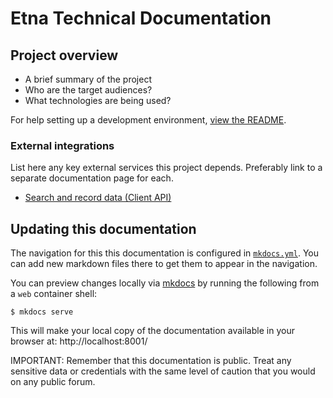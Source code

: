 # Etna Technical Documentation

## Project overview

- A brief summary of the project
- Who are the target audiences?
- What technologies are being used?

For help setting up a development environment, [view the README](https://github.com/nationalarchives/ds-wagtail/blob/main/README.md).

### External integrations

List here any key external services this project depends. Preferably link to a separate documentation page for each.

- [Search and record data (Client API)](features/search-and-record-data.md)

## Updating this documentation

The navigation for this this documentation is configured in [`mkdocs.yml`](https://github.com/nationalarchives/ds-wagtail/blob/main/). You can add new markdown files there to get them to appear in the navigation.

You can preview changes locally via [mkdocs](https://www.mkdocs.org/) by running the following from a `web` container shell:

```console
$ mkdocs serve
```

This will make your local copy of the documentation available in your browser at:
http://localhost:8001/

IMPORTANT: Remember that this documentation is public. Treat any sensitive data or credentials with the same level of caution that you would on any public forum.
